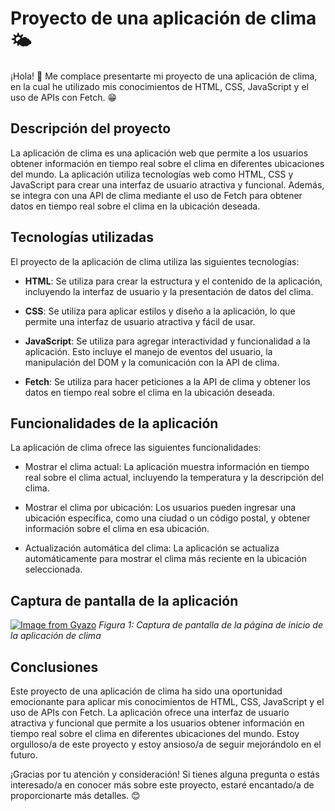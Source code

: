 # Proyecto de una aplicación de clima 🌤

¡Hola! 👋 Me complace presentarte mi proyecto de una aplicación de clima, en la cual he utilizado mis conocimientos de HTML, CSS, JavaScript y el uso de APIs con Fetch. 😁

## Descripción del proyecto

La aplicación de clima es una aplicación web que permite a los usuarios obtener información en tiempo real sobre el clima en diferentes ubicaciones del mundo. La aplicación utiliza tecnologías web como HTML, CSS y JavaScript para crear una interfaz de usuario atractiva y funcional. Además, se integra con una API de clima mediante el uso de Fetch para obtener datos en tiempo real sobre el clima en la ubicación deseada.

## Tecnologías utilizadas

El proyecto de la aplicación de clima utiliza las siguientes tecnologías:

- **HTML**: Se utiliza para crear la estructura y el contenido de la aplicación, incluyendo la interfaz de usuario y la presentación de datos del clima.

- **CSS**: Se utiliza para aplicar estilos y diseño a la aplicación, lo que permite una interfaz de usuario atractiva y fácil de usar.

- **JavaScript**: Se utiliza para agregar interactividad y funcionalidad a la aplicación. Esto incluye el manejo de eventos del usuario, la manipulación del DOM y la comunicación con la API de clima.

- **Fetch**: Se utiliza para hacer peticiones a la API de clima y obtener los datos en tiempo real sobre el clima en la ubicación deseada.

## Funcionalidades de la aplicación

La aplicación de clima ofrece las siguientes funcionalidades:

- Mostrar el clima actual: La aplicación muestra información en tiempo real sobre el clima actual, incluyendo la temperatura y la descripción del clima.

- Mostrar el clima por ubicación: Los usuarios pueden ingresar una ubicación específica, como una ciudad o un código postal, y obtener información sobre el clima en esa ubicación.

- Actualización automática del clima: La aplicación se actualiza automáticamente para mostrar el clima más reciente en la ubicación seleccionada.

## Captura de pantalla de la aplicación

[![Image from Gyazo](https://i.gyazo.com/5b3514ca8e488c2dc34e911bfbef8503.gif)](https://gyazo.com/5b3514ca8e488c2dc34e911bfbef8503)
*Figura 1: Captura de pantalla de la página de inicio de la aplicación de clima*



## Conclusiones

Este proyecto de una aplicación de clima ha sido una oportunidad emocionante para aplicar mis conocimientos de HTML, CSS, JavaScript y el uso de APIs con Fetch. La aplicación ofrece una interfaz de usuario atractiva y funcional que permite a los usuarios obtener información en tiempo real sobre el clima en diferentes ubicaciones del mundo. Estoy orgulloso/a de este proyecto y estoy ansioso/a de seguir mejorándolo en el futuro.

¡Gracias por tu atención y consideración! Si tienes alguna pregunta o estás interesado/a en conocer más sobre este proyecto, estaré encantado/a de proporcionarte más detalles. 😊


